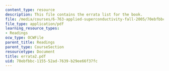 ```yaml
---
content_type: resource
description: This file contains the errata list for the book.
file: /media/courses/6-763-applied-superconductivity-fall-2005/70ebfbbc115552ad7639b29ee66f37fc_errata2.pdf
file_type: application/pdf
learning_resource_types:
- Readings
ocw_type: OCWFile
parent_title: Readings
parent_type: CourseSection
resourcetype: Document
title: errata2.pdf
uid: 70ebfbbc-1155-52ad-7639-b29ee66f37fc
---
```

